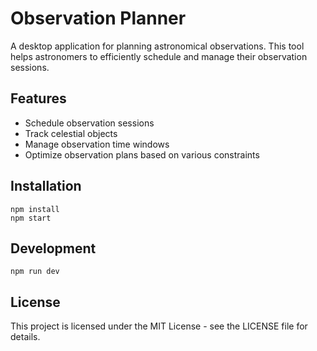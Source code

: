 # Observation Planner

A desktop application for planning astronomical observations. This tool helps astronomers to efficiently schedule and manage their observation sessions.

## Features

- Schedule observation sessions
- Track celestial objects
- Manage observation time windows
- Optimize observation plans based on various constraints

## Installation

```
npm install
npm start
```

## Development

```
npm run dev
```

## License

This project is licensed under the MIT License - see the LICENSE file for details.

